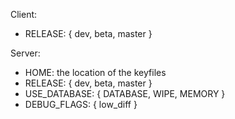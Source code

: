 Client:
- RELEASE: { dev, beta, master }

Server:
- HOME: the location of the keyfiles
- RELEASE: { dev, beta, master }
- USE_DATABASE: { DATABASE, WIPE, MEMORY }
- DEBUG_FLAGS: { low_diff }
